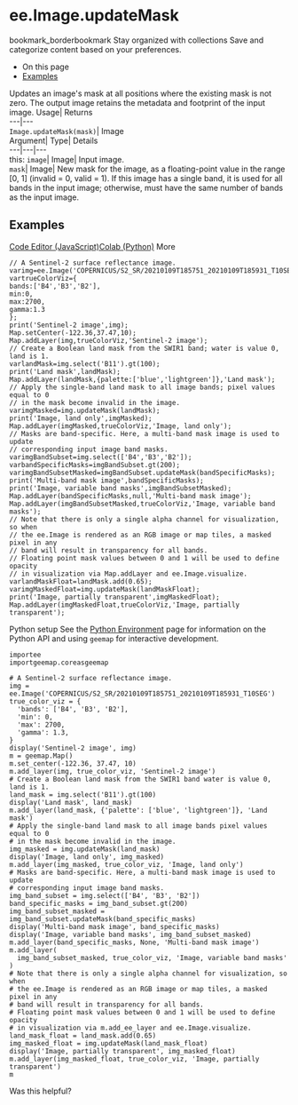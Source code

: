  
#  ee.Image.updateMask
bookmark_borderbookmark Stay organized with collections  Save and categorize content based on your preferences.
  * On this page
  * [Examples](https://developers.google.com/earth-engine/apidocs/ee-image-updatemask#examples)


Updates an image's mask at all positions where the existing mask is not zero. The output image retains the metadata and footprint of the input image. 
Usage| Returns  
---|---  
`Image.updateMask(mask)`| Image  
Argument| Type| Details  
---|---|---  
this: `image`| Image| Input image.  
`mask`| Image| New mask for the image, as a floating-point value in the range [0, 1] (invalid = 0, valid = 1). If this image has a single band, it is used for all bands in the input image; otherwise, must have the same number of bands as the input image.  
## Examples
[Code Editor (JavaScript)](https://developers.google.com/earth-engine/apidocs/ee-image-updatemask#code-editor-javascript-sample)[Colab (Python)](https://developers.google.com/earth-engine/apidocs/ee-image-updatemask#colab-python-sample) More
```
// A Sentinel-2 surface reflectance image.
varimg=ee.Image('COPERNICUS/S2_SR/20210109T185751_20210109T185931_T10SEG');
vartrueColorViz={
bands:['B4','B3','B2'],
min:0,
max:2700,
gamma:1.3
};
print('Sentinel-2 image',img);
Map.setCenter(-122.36,37.47,10);
Map.addLayer(img,trueColorViz,'Sentinel-2 image');
// Create a Boolean land mask from the SWIR1 band; water is value 0, land is 1.
varlandMask=img.select('B11').gt(100);
print('Land mask',landMask);
Map.addLayer(landMask,{palette:['blue','lightgreen']},'Land mask');
// Apply the single-band land mask to all image bands; pixel values equal to 0
// in the mask become invalid in the image.
varimgMasked=img.updateMask(landMask);
print('Image, land only',imgMasked);
Map.addLayer(imgMasked,trueColorViz,'Image, land only');
// Masks are band-specific. Here, a multi-band mask image is used to update
// corresponding input image band masks.
varimgBandSubset=img.select(['B4','B3','B2']);
varbandSpecificMasks=imgBandSubset.gt(200);
varimgBandSubsetMasked=imgBandSubset.updateMask(bandSpecificMasks);
print('Multi-band mask image',bandSpecificMasks);
print('Image, variable band masks',imgBandSubsetMasked);
Map.addLayer(bandSpecificMasks,null,'Multi-band mask image');
Map.addLayer(imgBandSubsetMasked,trueColorViz,'Image, variable band masks');
// Note that there is only a single alpha channel for visualization, so when
// the ee.Image is rendered as an RGB image or map tiles, a masked pixel in any
// band will result in transparency for all bands.
// Floating point mask values between 0 and 1 will be used to define opacity
// in visualization via Map.addLayer and ee.Image.visualize.
varlandMaskFloat=landMask.add(0.65);
varimgMaskedFloat=img.updateMask(landMaskFloat);
print('Image, partially transparent',imgMaskedFloat);
Map.addLayer(imgMaskedFloat,trueColorViz,'Image, partially transparent');
```
Python setup
See the [ Python Environment](https://developers.google.com/earth-engine/guides/python_install) page for information on the Python API and using `geemap` for interactive development.
```
importee
importgeemap.coreasgeemap
```
```
# A Sentinel-2 surface reflectance image.
img = ee.Image('COPERNICUS/S2_SR/20210109T185751_20210109T185931_T10SEG')
true_color_viz = {
  'bands': ['B4', 'B3', 'B2'],
  'min': 0,
  'max': 2700,
  'gamma': 1.3,
}
display('Sentinel-2 image', img)
m = geemap.Map()
m.set_center(-122.36, 37.47, 10)
m.add_layer(img, true_color_viz, 'Sentinel-2 image')
# Create a Boolean land mask from the SWIR1 band water is value 0, land is 1.
land_mask = img.select('B11').gt(100)
display('Land mask', land_mask)
m.add_layer(land_mask, {'palette': ['blue', 'lightgreen']}, 'Land mask')
# Apply the single-band land mask to all image bands pixel values equal to 0
# in the mask become invalid in the image.
img_masked = img.updateMask(land_mask)
display('Image, land only', img_masked)
m.add_layer(img_masked, true_color_viz, 'Image, land only')
# Masks are band-specific. Here, a multi-band mask image is used to update
# corresponding input image band masks.
img_band_subset = img.select(['B4', 'B3', 'B2'])
band_specific_masks = img_band_subset.gt(200)
img_band_subset_masked = img_band_subset.updateMask(band_specific_masks)
display('Multi-band mask image', band_specific_masks)
display('Image, variable band masks', img_band_subset_masked)
m.add_layer(band_specific_masks, None, 'Multi-band mask image')
m.add_layer(
  img_band_subset_masked, true_color_viz, 'Image, variable band masks'
)
# Note that there is only a single alpha channel for visualization, so when
# the ee.Image is rendered as an RGB image or map tiles, a masked pixel in any
# band will result in transparency for all bands.
# Floating point mask values between 0 and 1 will be used to define opacity
# in visualization via m.add_ee_layer and ee.Image.visualize.
land_mask_float = land_mask.add(0.65)
img_masked_float = img.updateMask(land_mask_float)
display('Image, partially transparent', img_masked_float)
m.add_layer(img_masked_float, true_color_viz, 'Image, partially transparent')
m
```

Was this helpful?

